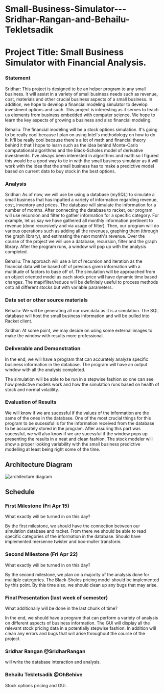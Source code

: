# Small-Business-Simulator---Sridhar-Rangan-and-Behailu-Tekletsadik

# Project Title: Small Business Simulator with Financial Analysis.

### Statement 


Sridhar: This project is designed to be an helper program to any small business.  It will assist in a variety of small business needs such as revenue, cost, materials and other crucial business aspects of a small business.  In addition, we hope to develop a financial modeling simulator to develop investment options and such.  This project is interesting as it serves to teach us elements from business embedded with computer science.  We hope to learn the key aspects of growing a business and also financial modeling.

Behailu: The financial modeling will be a stock options simulation. It's going to be really cool because I plan on using Intel's methodology on how to do it. It'll be really cool because there's a lot of math and financial theory behind it that I hope to learn such as the idea behind Monte-Carlo computational algorithms and the Black-Scholes model of derivative investments. I've always been interested in algorithms and math so I figured this would be a good way to tie in with the small business simulator as it will work with the idea that the small business has to make a predictive model based on current data to buy stock in the best options.


### Analysis
 

Sridhar: As of now, we will use be using a database (mySQL) to simulate a small business that has inputted a variety of information regarding revenue, cost, inventory and prices.  The database will simulate the information for a number of months.  After connecting the database to racket, our program will use recursion and filter to gather information for a specific category.  For example, let us say we have gathered all monthly information pertinent to revenue (done recursively and via usage of filter).  Then, our program will do various operations such as adding all the revenues, graphing them (through the graph library), and estimating the next month's revenue.  Over the course of the project we will use a database, recursion, filter and the graph library.  After the program runs, a window will pop up with the analysis completed.

Behailu: The approach will use a lot of recursion and iteration as the financial data will be based off of previous given information with a multitude of factors to base off of. The simulation will be approached from an object oriented model as each stock price will have dynamic time based changes. The map/filter/reduce will be definitely useful to process methods onto all different stocks but with variable parameters.

### Data set or other source materials

Behailu: We will be generating all our own data as it is a simulation. The SQL database will host the small business information and will be pulled into Racket client.

Sridhar: At some point, we may decide on using some external images to make the window with results more professional.

### Deliverable and Demonstration

In the end, we will have a program that can accurately analyze specific business information in the database.  The program will have an output window with all the analysis completed.

The simulation will be able to be run in a stepwise fashion so one can see how predictive models work and how the simulation runs based on health of stock and normal volatility.

### Evaluation of Results

 We will know if we are sucessful if the values of the information are the same of the ones in the database.  One of the most crucial things for this program to be sucessful is for the information received from the database to be accurately stored in the program.  After assuring this part was sucessful, we will also know if we are sucessful if the window pops up presenting the results in a neat and clean fashion.
 The stock modeler will show a proper looking variability with the small business predictive modelling at least being right some of the time.


## Architecture Diagram
![architecture diagram](https://cloud.githubusercontent.com/assets/17771791/14316640/305f9c00-fbd2-11e5-9e45-617590b53613.jpg)


## Schedule
 

### First Milestone (Fri Apr 15)
What exactly will be turned in on this day? 

By the first milestone, we should have the connection between our simulation database and racket.  From there we should be able to read specific categories of the information in the database.
Should have implemented mersenne twister and box-muller transform.

### Second Milestone (Fri Apr 22)
What exactly will be turned in on this day? 

By the second milestone, we plan on a majority of the analysis done for multiple categories. The Black-Sholes pricing model should be implemented by this point. By this time also, we should clean up any bugs that may arise.

### Final Presentation (last week of semester)
What additionally will be done in the last chunk of time?

In the end, we should have a program that can perform a variety of analysis on different aspects of business information. The GUI will display all the relevant stock pricing data in a potentially stepwise fashion. In addition will clean any errors and bugs that will arise throughout the course of the project.



### Sridhar Rangan @SridharRangan
will write the database interaction and analysis.

### Behailu Tekletsadik @OhBehive
Stock options pricing and GUI.

